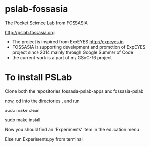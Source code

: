 # pslab-fossasia

The Pocket Science Lab from FOSSASIA


<http://pslab.fossasia.org>

* The project is inspired from ExpEYES  http://expeyes.in
* FOSSASIA is supporting development and promotion of ExpEYES project since 2014 mainly through Google Summer of Code
* the current work is a part of my GSoC-16 project


To install PSLab
=================
Clone both  the repositories fossasia-pslab-apps and fossasia-pslab


now, cd into the directories , and run

sudo make clean

sudo make install


Now you should find an 'Experiments' item in the education menu

Else run Experiments.py from terminal
